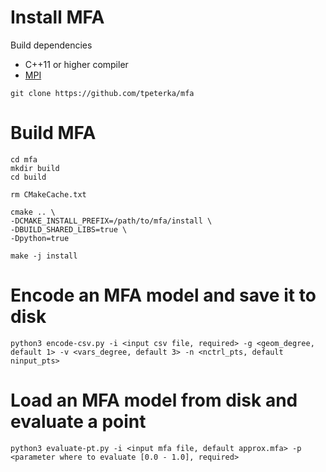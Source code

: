 # Install MFA

Build dependencies

- C++11 or higher compiler
- [MPI](http://www.mpich.org)

```
git clone https://github.com/tpeterka/mfa
```

# Build MFA

```
cd mfa
mkdir build
cd build

rm CMakeCache.txt

cmake .. \
-DCMAKE_INSTALL_PREFIX=/path/to/mfa/install \
-DBUILD_SHARED_LIBS=true \
-Dpython=true

make -j install
```
# Encode an MFA model and save it to disk

```
python3 encode-csv.py -i <input csv file, required> -g <geom_degree, default 1> -v <vars_degree, default 3> -n <nctrl_pts, default
ninput_pts>
```
# Load an MFA model from disk and evaluate a point

```
python3 evaluate-pt.py -i <input mfa file, default approx.mfa> -p <parameter where to evaluate [0.0 - 1.0], required>
```


